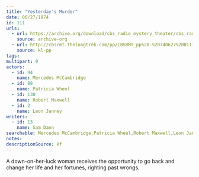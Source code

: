 ```yaml
---
title: "Yesterday's Murder"
date: 06/27/1974
id: 111
urls: 
  - url: https://archive.org/download/cbs_radio_mystery_theater/cbs_radio_mystery_theater-0101-0150.zip/cbs_radio_mystery_theater-0101-0150%2Fcbsrmt_0111_yesterdays_murder.mp3
    source: archive-org
  - url: http://cbsrmt.thelongtrek.com/pp/CBSRMT_pp%20-%20740627%200111%20Yesterday%27s%20Murder.mp3
    source: kl-pp
tags: 
multipart: 0
actors:  
  - id: 94
    name: Mercedes McCambridge  
  - id: 88
    name: Patricia Wheel  
  - id: 130
    name: Robert Maxwell  
  - id: 2
    name: Leon Janney
writers:  
  - id: 13
    name: Sam Dann
searchable: Mercedes McCambridge,Patricia Wheel,Robert Maxwell,Leon Janney Sam Dann
notes: 
descriptionSource: kf
---
```

A down-on-her-luck woman receives the opportunity to go back and change her life and her fortunes, righting past wrongs.